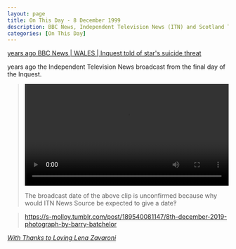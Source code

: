 ```yaml
---
layout: page
title: On This Day - 8 December 1999
description: BBC News, Independent Television News (ITN) and Scotland Today as well as many other News media reported on the final day of the inquest into the death of Lena Zavaroni.
categories: [On This Day]
---
```



[<span id="age1"></span> years ago BBC News &#124; WALES &#124; Inquest told of star's suicide threat](http://news.bbc.co.uk/1/hi/wales/554625.stm)

<span id="age2"></span> years ago the Independent Television News broadcast from the final day of the Inquest.
> <video src="/assets/media/LENA ZAVARONI INQUEST DUE TO END  Archive Footage  ITN Source BSP081299009-0.mp4" width="100%" controls="" controlsList="nodownload"></video>
>
> The broadcast date of the above clip is unconfirmed because why would ITN News Source be expected to give a date&#x203d;


> <div class="tumblr-post" data-href="https://embed.tumblr.com/embed/post/EL5qzF68tHkfhqTj4tuwlw/189540081147" data-did="7a1c7627eee7a26faa3837b9a004b01efe490748"><a href="https://s-molloy.tumblr.com/post/189540081147/8th-december-2019-photograph-by-barry-batchelor">https://s-molloy.tumblr.com/post/189540081147/8th-december-2019-photograph-by-barry-batchelor</a></div>

<cite>[With Thanks to Loving Lena Zavaroni](https://s-molloy.tumblr.com/post/189540081147/8th-december-2019-photograph-by-barry-batchelor)</cite>

<!-- Script for calculating number of years ago -->
<script>
var dob = '19991208';
var year = Number(dob.substr(0, 4));
var month = Number(dob.substr(4, 2)) - 1;
var day = Number(dob.substr(6, 2));
var today = new Date();
var age1 = today.getFullYear() - year;
if (today.getMonth() < month || (today.getMonth() == month && today.getDate() < day)) {
age1--;
}
document.getElementById("age1").innerHTML=age1;

var dob = '19991208';
var year = Number(dob.substr(0, 4));
var month = Number(dob.substr(4, 2)) - 1;
var day = Number(dob.substr(6, 2));
var today = new Date();
var age2 = today.getFullYear() - year;
if (today.getMonth() < month || (today.getMonth() == month && today.getDate() < day)) {
age2--;
}
document.getElementById("age2").innerHTML=age2;
</script>

<script async src="https://assets.tumblr.com/post.js"></script>
